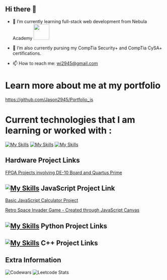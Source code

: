 ## Hi there 👋

- 🌱 I’m currently learning full-stack web development from Nebula Academy [<img src ="https://github.com/Jason2945/Jason2945/assets/86026175/455599f8-83df-4516-bf87-c314558928f5" width="50">](https://www.nebulaacademy.com/)
- 🌱 I’m also currently pursing my CompTia Security+ and CompTia CySA+ certifications.

- 📫 How to reach me: wj2945@gmail.com

# Learn more about me at my portfolio
https://github.com/Jason2945/Portfolio_js

# Current technologies that I am learning or worked with :
[![My Skills](https://skillicons.dev/icons?i=nodejs,js,html,css,react,visualstudio)](https://skillicons.dev)
[![My Skills](https://skillicons.dev/icons?i=cpp,django,flask)](https://skillicons.dev)
[![My Skills](https://skillicons.dev/icons?i=arduino,matlab)](https://skillicons.dev)


## Hardware Project Links
[FPGA Projects involving DE-10 Board and Quartus Prime](https://github.com/Jason2945/FPGA_VHDL_DE10-Standard-Board)

## [![My Skills](https://skillicons.dev/icons?i=js)](https://skillicons.dev) JavaScript Project Link
[Basic JavaScript Calculator Project](https://github.com/Jason2945/JS_Calculator)

[Retro Space Invader Game - Created through JavaScript Canvas](https://github.com/Jason2945/Space_Invader_JS)

## [![My Skills](https://skillicons.dev/icons?i=python)](https://skillicons.dev) Python Project Links

## [![My Skills](https://skillicons.dev/icons?i=cpp)](https://skillicons.dev) C++ Project Links

## Extra Information
![Codewars](https://github.r2v.ch/codewars?user=Jason2945) 
![Leetcode Stats](https://leetcard.jacoblin.cool/wj2945)

